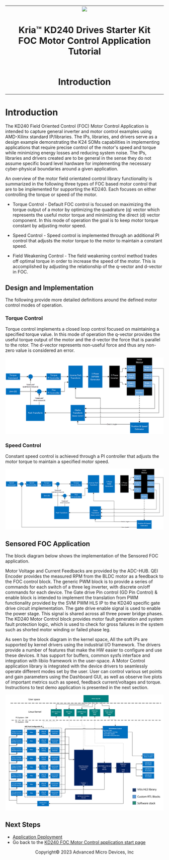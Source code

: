 ﻿<table class="sphinxhide">
 <tr>
   <td align="center"><img src="../../media/xilinx-logo.png" width="30%"/><h1>Kria&trade; KD240 Drives Starter Kit <br>FOC Motor Control Application Tutorial</h1>
   </td>
   </td>
 </tr>
 <tr>
 <td align="center"><h1> Introduction </h1>

 </td>
 </tr>
</table>

# Introduction

The KD240 Field Oriented Control (FOC) Motor Control Application is intended to
 capture general inverter and motor control examples using AMD-Xilinx standard
IP/libraries. The IPs, libraries, and drivers serve as a design example
demonstrating the K24 SOMs capabilities in implementing applications that
require precise control of the motor's speed and torque while minimizing energy
losses and reducing system noise. The IPs, libraries and drivers created are to
be general in the sense they do not assume specific board level hardware for
implementing the necessary cyber-physical boundaries around a given application.

An overview of the motor field orientated control library functionality is
summarized in the following three types of FOC based motor control that are
to be implemented for supporting the KD240. Each focuses on either controlling
the torque or speed of the motor.

* Torque Control - Default FOC control is focused on maximizing the torque output
of a motor by optimizing the quadrature (q) vector which represents the useful
motor torque and minimizing the direct (d) vector component. In this mode of
operation the goal is to keep motor torque constant by adjusting motor speed.

* Speed Control - Speed control is implemented through an additional PI control
that adjusts the motor torque to the motor to maintain a constant speed.

* Field Weakening Control - The field weakening control method trades off optimal
torque in order to increase the speed of the motor. This is accomplished by
adjusting the relationship of the q-vector and d-vector in FOC.

## Design and Implementation

The following provide more detailed definitions around the defined motor control
modes of operation.

### Torque Control
Torque control implements a closed loop control focused on maintaining a specified
torque value. In this mode of operation the q-vector provides the useful torque output
of the motor and the d-vector the force that is parallel to the rotor. The d-vector
represents non-useful force and thus any non-zero value is considered an error.

![Torque-Control](./media/torqc.png)


### Speed Control
Constant speed control is achieved through a PI controller that adjusts the motor
torque to maintain a specified motor speed.

![Speed-Control](./media/speedc.png)

## Sensored FOC Application

The block diagram below shows the implementation of the Sensored FOC application.

Motor Voltage and Current Feedbacks are provided by the ADC-HUB. QEI Encoder
provides the measured RPM from the BLDC motor as a feedback to the FOC control
block. The generic PWM block is to provide a series of commands for each
switch of a three leg inverter, with discrete on/off commands for each device.
 The Gate drive Pin control (GD Pin Control) & enable block is intended to
implement the translation from PWM functionality provided by the SVM PWM HLS
IP to the KD240 specific gate drive circuit implementation. The gate drive
enable signal is used to enable the power stage. This signal is shared across
all three power bridge phases. The KD240 Motor Control block provides motor
fault generation and system fault protection logic, which is used to check for
gross failures in the system such as shorted motor winding or failed phase leg.

As seen by the block diagram in the kernel space, All the soft IPs are supported
by kernel drivers using the industrial I/O framework. The drivers provide a
number of features that make the HW easier to configure and use these devices.
It has support for buffers, common sysfs interface and integration with libiio
framework in the user-space. A Motor Control application library is integrated
with the device drivers to seamlessly operate different modes set by the user.
User can control various set points and gain parameters using the Dashboard GUI,
as well as observe live plots of important metrics such as speed, feedback
current/voltages and torque. Instructions to test demo application is presented
in the next section.


![Sensored-FOC](./media/sensor-foc-blk.png)


## Next Steps

* [Application Deployment](app_deployment.md)
* Go back to the [KD240 FOC Motor Control application start page](../foc_motor_control_landing)

<!---

Licensed under the Apache License, Version 2.0 (the "License"); you may not use
this file except in compliance with the License.

You may obtain a copy of the License at http://www.apache.org/licenses/LICENSE-2.0.


Unless required by applicable law or agreed to in writing, software distributed
under the License is distributed on an "AS IS" BASIS, WITHOUT WARRANTIES OR
CONDITIONS OF ANY KIND, either express or implied. See the License for the
specific language governing permissions and limitations under the License.

-->

<p class="sphinxhide" align="center">Copyright&copy; 2023 Advanced Micro Devices, Inc</p>
